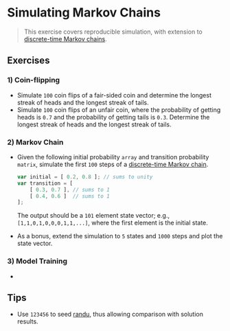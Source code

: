 # Simulating Markov Chains

> This exercise covers reproducible simulation, with extension to [discrete-time Markov chains][markov-chain].


## Exercises

### 1) Coin-flipping

* Simulate `100` coin flips of a fair-sided coin and determine the longest streak of heads and the longest streak of tails.
* Simulate `100` coin flips of an unfair coin, where the probability of getting heads is `0.7` and the probability of getting tails is `0.3`. Determine the longest streak of heads and the longest streak of tails.


### 2) Markov Chain

* Given the following initial probability `array` and transition probability `matrix`, simulate the first `100` steps of a [discrete-time Markov chain][markov-chain].

  ``` javascript
  var initial = [ 0.2, 0.8 ]; // sums to unity
  var transition = [
      [ 0.3, 0.7 ], // sums to 1
      [ 0.4, 0.6 ]  // sums to 1
  ];
  ```

  The output should be a `101` element state vector; e.g., `[1,1,0,1,0,0,0,1,1,...]`, where the first element is the initial state.

* As a bonus, extend the simulation to `5` states and `1000` steps and plot the state vector.


### 3) Model Training

* 


## Tips

*  Use `123456` to seed [randu][randu], thus allowing comparison with solution results.



<!-- <links> -->

[markov-chain]: https://en.wikipedia.org/wiki/Markov_chain

[randu]: https://github.com/stdlib-js/stdlib/tree/develop/lib/node_modules/%40stdlib/math/base/random/randu

<!-- </links> --> 
